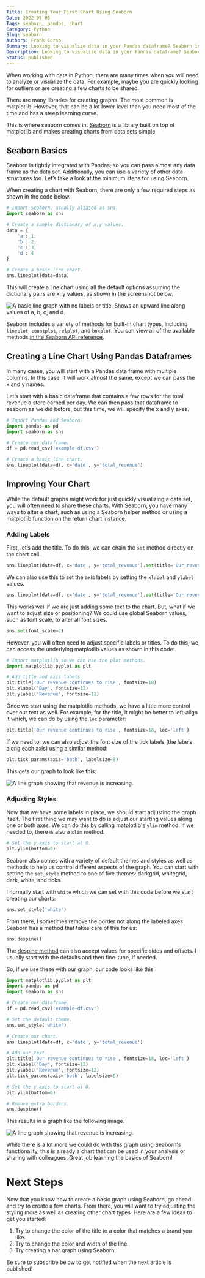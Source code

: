 ```yaml
---
Title: Creating Your First Chart Using Seaborn
Date: 2022-07-05
Tags: seaborn, pandas, chart
Category: Python
Slug: seaborn
Authors: Frank Corso
Summary: Looking to visualize data in your Pandas dataframe? Seaborn is a great data visualization library. Learn how it works by creating your first chart!
Description: Looking to visualize data in your Pandas dataframe? Seaborn is a great data visualization library. Learn how it works by creating your first chart!
Status: published
---
```

When working with data in Python, there are many times when you will need to analyze or visualize the data. For example, maybe you are quickly looking for outliers or are creating a few charts to be shared.

There are many libraries for creating graphs. The most common is matplotlib. However, that can be a lot lower level than you need most of the time and has a steep learning curve.

This is where seaborn comes in. [Seaborn](https://seaborn.pydata.org) is a library built on top of matplotlib and makes creating charts from data sets simple.

## Seaborn Basics

Seaborn is tightly integrated with Pandas, so you can pass almost any data frame as the data set. Additionally, you can use a variety of other data structures too. Let’s take a look at the minimum steps for using Seaborn.

When creating a chart with Seaborn, there are only a few required steps as shown in the code below.

```python
# Import Seaborn, usually aliased as sns.
import seaborn as sns

# Create a sample dictionary of x,y values.
data = {
    'a': 1,
    'b': 2,
    'c': 3,
    'd': 4
}

# Create a basic line chart.
sns.lineplot(data=data)
```

This will create a line chart using all the default options assuming the dictionary pairs are x, y values, as shown in the screenshot below.

![A basic line graph with no labels or title. Shows an upward line along values of a, b, c, and d.]({static}/images/seaborn-101-basic-example.png)

Seaborn includes a variety of methods for built-in chart types, including `lineplot`, `countplot`, `relplot`, and `boxplot`. You can view all of the available methods [in the Seaborn API reference](https://seaborn.pydata.org/api.html).

## Creating a Line Chart Using Pandas Dataframes

In many cases, you will start with a Pandas data frame with multiple columns. In this case, it will work almost the same, except we can pass the x and y names.

Let’s start with a basic dataframe that contains a few rows for the total revenue a store earned per day. We can then pass that dataframe to seaborn as we did before, but this time, we will specify the x and y axes.

```python
# Import Pandas and Seaborn
import pandas as pd
import seaborn as sns

# Create our dataframe.
df = pd.read_csv('example-df.csv')

# Create a basic line chart.
sns.lineplot(data=df, x='date', y='total_revenue')
```

## Improving Your Chart

While the default graphs might work for just quickly visualizing a data set, you will often need to share these charts. With Seaborn, you have many ways to alter a chart, such as using a Seaborn helper method or using a matplotlib function on the return chart instance.

### Adding Labels

First, let’s add the title. To do this, we can chain the `set` method directly on the chart call.

```python
sns.lineplot(data=df, x='date', y='total_revenue').set(title='Our revenue continues to rise')
```

We can also use this to set the axis labels by setting the `xlabel` and `ylabel` values.

```python
sns.lineplot(data=df, x='date', y='total_revenue').set(title='Our revenue continues to rise', xlabel='', ylabel='')
```

This works well if we are just adding some text to the chart. But, what if we want to adjust size or positioning? We could use global Seaborn values, such as font scale, to alter all font sizes.

```python
sns.set(font_scale=2)
```

However, you will often need to adjust specific labels or titles. To do this, we can access the underlying matplotlib values as shown in this code:

```python
# Import matplotlib so we can use the plot methods.
import matplotlib.pyplot as plt

# Add title and axis labels
plt.title('Our revenue continues to rise', fontsize=18)
plt.xlabel('Day', fontsize=12)
plt.ylabel('Revenue', fontsize=12)
```

Once we start using the matplotlib methods, we have a little more control over our text as well. For example, for the title, it might be better to left-align it which, we can do by using the `loc` parameter:

```python
plt.title('Our revenue continues to rise', fontsize=18, loc='left')
```

If we need to, we can also adjust the font size of the tick labels (the labels along each axis) using a similar method:

```python
plt.tick_params(axis='both', labelsize=8)
```

This gets our graph to look like this:

![A line graph showing that revenue is increasing.]({static}/images/seaborn-101-after-labels.png)

### Adjusting Styles

Now that we have some labels in place, we should start adjusting the graph itself. The first thing we may want to do is adjust our starting values along one or both axes. We can do this by calling matplotlib's `ylim` method. If we needed to, there is also a `xlim` method.

```python
# Set the y axis to start at 0.
plt.ylim(bottom=0)
```

Seaborn also comes with a variety of default themes and styles as well as methods to help us control different aspects of the graph. You can start with setting the `set_style` method to one of five themes: darkgrid, whitegrid, dark, white, and ticks.

I normally start with `white` which we can set with this code before we start creating our charts:

```python
sns.set_style('white')
```

From there, I sometimes remove the border not along the labeled axes. Seaborn has a method that takes care of this for us:

```python
sns.despine()
```

The [despine method](https://seaborn.pydata.org/generated/seaborn.despine.html#seaborn.despine) can also accept values for specific sides and offsets. I usually start with the defaults and then fine-tune, if needed.

So, if we use these with our graph, our code looks like this:

```python
import matplotlib.pyplot as plt
import pandas as pd
import seaborn as sns

# Create our dataframe.
df = pd.read_csv('example-df.csv')

# Set the default theme.
sns.set_style('white')

# Create our chart.
sns.lineplot(data=df, x='date', y='total_revenue')

# Add our text.
plt.title('Our revenue continues to rise', fontsize=18, loc='left')
plt.xlabel('Day', fontsize=12)
plt.ylabel('Revenue', fontsize=12)
plt.tick_params(axis='both', labelsize=8)

# Set the y axis to start at 0.
plt.ylim(bottom=0)

# Remove extra borders.
sns.despine()
```

This results in a graph like the following image.

![A line graph showing that revenue is increasing.]({static}/images/seaborn-101-final-graph.png)

While there is a lot more we could do with this graph using Seaborn's functionality, this is already a chart that can be used in your analysis or sharing with colleagues. Great job learning the basics of Seaborn!

# Next Steps

Now that you know how to create a basic graph using Seaborn, go ahead and try to create a few charts. From there, you will want to try adjusting the styling more as well as creating other chart types. Here are a few ideas to get you started:

1. Try to change the color of the title to a color that matches a brand you like.
2. Try to change the color and width of the line.
3. Try creating a bar graph using Seaborn.

Be sure to subscribe below to get notified when the next article is published!
